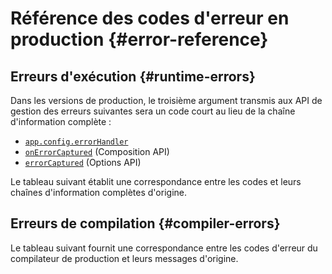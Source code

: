 <script setup>
import { ref, onMounted } from 'vue'
import { data } from './errors.data.ts'
import ErrorsTable from './ErrorsTable.vue'

const highlight = ref()
onMounted(() => {
  highlight.value = location.hash.slice(1)
})
</script>

# Référence des codes d'erreur en production {#error-reference}

## Erreurs d'exécution {#runtime-errors}

Dans les versions de production, le troisième argument transmis aux API de gestion des erreurs suivantes sera un code court au lieu de la chaîne d'information complète :

- [`app.config.errorHandler`](/api/application#app-config-errorhandler)
- [`onErrorCaptured`](/api/composition-api-lifecycle#onerrorcaptured) (Composition API)
- [`errorCaptured`](/api/options-lifecycle#errorcaptured) (Options API)

Le tableau suivant établit une correspondance entre les codes et leurs chaînes d'information complètes d'origine.

<ErrorsTable kind="runtime" :errors="data.runtime" :highlight="highlight" />

## Erreurs de compilation {#compiler-errors}

Le tableau suivant fournit une correspondance entre les codes d'erreur du compilateur de production et leurs messages d'origine.

<ErrorsTable kind="compiler" :errors="data.compiler" :highlight="highlight" />

